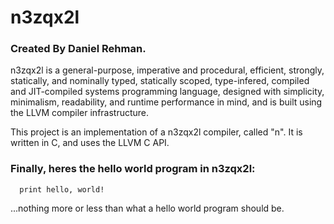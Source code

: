 # n3zqx2l

### Created By Daniel Rehman.

n3zqx2l is a general-purpose, imperative and procedural, efficient, strongly, statically, and nominally typed, statically scoped, type-infered, compiled and JIT-compiled systems programming language, designed with simplicity, minimalism, readability, and runtime performance in mind, and is built using the LLVM compiler infrastructure.

This project is an implementation of a n3zqx2l compiler, called "n". It is written in C, and uses the LLVM C API.


### Finally, heres the hello world program in n3zqx2l:

```
  print hello, world!
```

...nothing more or less than what a hello world program should be.

